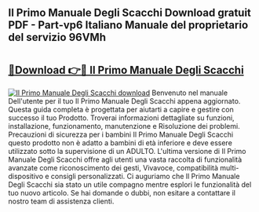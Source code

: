 ## Il Primo Manuale Degli Scacchi Download gratuit PDF - Part-vp6 Italiano Manuale del proprietario del servizio 96VMh

# <h2><a href="http://dffrqni.blite.top/?on=Il+Primo+Manuale+Degli+Scacchi">🔗Download 👉🔴 Il Primo Manuale Degli Scacchi</a></h2>

[![Il Primo Manuale Degli Scacchi download](https://i.imgur.com/lujVjoI.png)](http://dffrqni.blite.top/?on=Il+Primo+Manuale+Degli+Scacchi)
Benvenuto nel manuale Dell'utente per il tuo Il Primo Manuale Degli Scacchi appena aggiornato. Questa guida completa è progettata per aiutarti a capire e gestire con successo il tuo Prodotto. Troverai informazioni dettagliate su funzioni, installazione, funzionamento, manutenzione e Risoluzione dei problemi. Precauzioni di sicurezza per i bambini Il Primo Manuale Degli Scacchi questo prodotto non è adatto a bambini di età inferiore e deve essere utilizzato sotto la supervisione di un ADULTO. L'ultima versione di Il Primo Manuale Degli Scacchi offre agli utenti una vasta raccolta di funzionalità avanzate come riconoscimento dei gesti, Vivavoce, compatibilità multi-dispositivo e consigli personalizzati. Ci auguriamo che Il Primo Manuale Degli Scacchi sia stato un utile compagno mentre esplori le funzionalità del tuo nuovo articolo. Se hai domande o dubbi, non esitare a contattare il nostro team di assistenza clienti.
